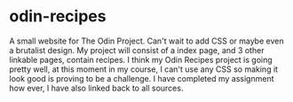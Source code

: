 # odin-recipes
A small website for The Odin Project. Can't wait to add CSS or maybe even a brutalist design.
My project will consist of a index page, and 3 other linkable pages, contain recipes.
I think my Odin Recipes project is going pretty well, at this moment in my course, I can't use any CSS so making it look good is proving to be a challenge.
I have completed my assignment how ever, I have also linked back to all sources.